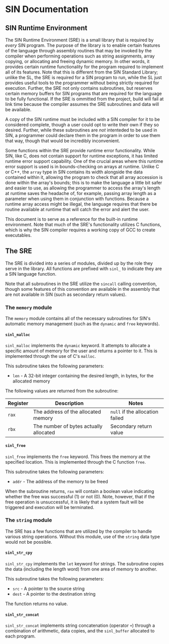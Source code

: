 # SIN Documentation

## SIN Runtime Environment

The SIN Runtime Environment (SRE) is a small library that is required by *every* SIN program. The purpose of the library is to enable certain features of the language through assembly routines that may be invoked by the compiler when performing operations such as string assignments, array copying, or allocating and freeing dynamic memory. In other words, it provides certain runtime functionality for the program required to implement all of its features. Note that this is different from the SIN Standard Library; unlike the SL, the SRE is required for a SIN program to run, while the SL just provides useful tools to the programmer without being strictly required for execution. Further, the SRE not only contains subroutines, but reserves certain memory buffers for SIN programs that are required for the language to be fully functional. If the SRE is ommitted from the project, build will fail at link time because the compiler assumes the SRE subroutines and data will be available.

A copy of the SIN runtime must be included with a SIN compiler for it to be considered complete, though a user could opt to write their own if they so desired. Further, while these subroutines are *not* intenteded to be used in SIN, a programmer could declare them in the program in order to use them that way, though that would be incredibly inconvenient.

Some functions within the SRE provide runtime error functionality. While SIN, like C, does not contain support for runtime exceptions, it has limited runtime error support capability. One of the crucial areas where this runtime error support is used is in bounds-checking on arrays at runtime. Unlike C or C++, the `array` type in SIN contains its width alongside the data contained within it, allowing the program to check that all array accession is done within the array's bounds; this is to make the language a little bit safer and easier to use, as allowing the programmer to access the array's length at runtime saves the headache of, for example, passing array length as a parameter when using them in conjunction with functions. Because a runtime array access might be illegal, the language requires that there be routine available at runtime that will catch the error and alert the user.

This document is to serve as a reference for the built-in runtime environment. Note that much of the SRE's functionality utilizes C functions, which is why the SIN compiler requires a working copy of GCC to create executables.

## The SRE

The SRE is divided into a series of modules, divided up by the role they serve in the library. All functions are prefixed with `sinl_` to indicate they are a SIN language function.

Note that all subroutines in the SRE utilize the `sincall` calling convention, though some features of this convention are available in the assembly that are not available in SIN (such as secondary return values).

### The `memory` module

The `memory` module contains all of the necessary subroutines for SIN's automatic memory management (such as the `dynamic` and `free` keywords).

#### `sinl_malloc`

`sinl_malloc` implements the `dynamic` keyword. It attempts to allocate a specific amount of memory for the user and returns a pointer to it. This is implemented through the use of C's `malloc`.

This subroutine takes the following parameters:

* `len` - A 32-bit integer containing the desired length, in bytes, for the allocated memory

The following values are returned from the subroutine:

| Register | Description | Notes |
| -------- | ----------- | ----- |
| `rax` | The address of the allocated memory | `null` if the allocation failed |
| `rbx` | The number of bytes actually allocated | Secondary return value |

#### `sinl_free`

`sinl_free` implements the `free` keyword. This frees the memory at the specified location. This is implemented through the C function `free`.

This subroutine takes the following parameters:

* `addr` - The address of the memory to be freed

When the subroutine returns, `rax` will contain a boolean value indicating whether the free was successful (1) or not (0). Note, however, that if the free operation is unsuccessful, it is likely that a system fault will be triggered and execution will be terminated.

### The `string` module

The SRE has a few functions that are utilized by the compiler to handle various string operations. Without this module, use of the `string` data type would not be possible.

#### `sinl_str_cpy`

`sinl_str_cpy` implements the `let` keyword for strings. The subroutine copies the data (including the length word) from one area of memory to another.

This subroutine takes the following parameters:

* `src` - A pointer to the source string
* `dest` - A pointer to the destination string

The function returns no value.

#### `sinl_str_concat`

`sinl_str_concat` implements string concatenation (operator `+`) through a combination of arithmetic, data copies, and the `sinl_buffer` allocated to each program.
